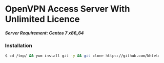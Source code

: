 # OpenVPN Access Server With Unlimited Licence
##### Server Requirement: **Centos 7 x86_64**

### Installation

```sh
$ cd /tmp/ && yum install git -y && git clone https://github.com/khtet404/openvpn-unlimited && cd openvpn-unlimited/ && sed -i -e 's/\r$//' centos7.sh && chmod 755 centos7.sh && ./centos7.sh
```

